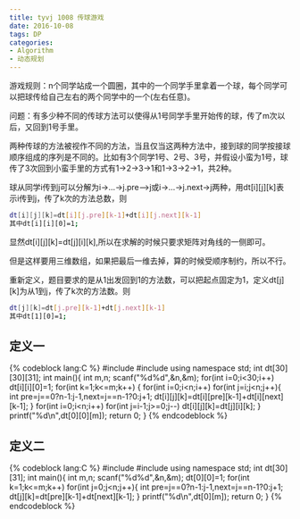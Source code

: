 ```yaml
---
title: tyvj 1008 传球游戏
date: 2016-10-08
tags: DP
categories: 
- Algorithm
- 动态规划
---
```

游戏规则：n个同学站成一个圆圈，其中的一个同学手里拿着一个球，每个同学可以把球传给自己左右的两个同学中的一个(左右任意)。

问题：有多少种不同的传球方法可以使得从1号同学手里开始传的球，传了m次以后，又回到1号手里。

两种传球的方法被视作不同的方法，当且仅当这两种方法中，接到球的同学按接球顺序组成的序列是不同的。比如有3个同学1号、2号、3号，并假设小蛮为1号，球传了3次回到小蛮手里的方式有1->2->3->1和1->3->2->1，共2种。 <!--more-->

球从同学i传到j可以分解为i->…->j.pre–>j或i->…->j.next->j两种，用dt[i][j][k]表示i传到j，传了k次的方法总数，则
``` bash
dt[i][j][k]=dt[i][j.pre][k-1]+dt[i][j.next][k-1]
其中dt[i][i][0]=1;
```
显然dt[i][j][k]=dt[j][i][k],所以在求解的时候只要求矩阵对角线的一侧即可。

但是这样要用三维数组，如果把最后一维去掉，算的时候受顺序制约，所以不行。

重新定义，题目要求的是从1出发回到1的方法数，可以把起点固定为1，定义dt[j][k]为从1到j，传了k次的方法数。则
``` bash
dt[j][k]=dt[j.pre][k-1]+dt[j.next][k-1]
其中dt[1][0]=1;
```
## 定义一
{% codeblock lang:C %}
#include<iostream>
#include<cstdio>
using namespace std;
int dt[30][30][31];
int main(){
	int m,n;
	scanf("%d%d",&n,&m);
	for(int i=0;i<30;i++) dt[i][i][0]=1;
	for(int k=1;k<=m;k++) {
		 for(int i=0;i<n;i++)
	     for(int j=i;j<n;j++){
	     	int pre=j==0?n-1:j-1,next=j==n-1?0:j+1;
	     	dt[i][j][k]=dt[i][pre][k-1]+dt[i][next][k-1];
		 }
		 for(int i=0;i<n;i++) 
		 for(int j=i-1;j>=0;j--) dt[i][j][k]=dt[j][i][k];
	}
	printf("%d\n",dt[0][0][m]);
	return 0;
}
{% endcodeblock %}
## 定义二
{% codeblock lang:C %}
#include<iostream>
#include<cstdio>
using namespace std;
int dt[30][31];
int main(){
	int m,n;
	scanf("%d%d",&n,&m);
	dt[0][0]=1;
	for(int k=1;k<=m;k++) 
		 for(int j=0;j<n;j++){
	     	int pre=j==0?n-1:j-1,next=j==n-1?0:j+1;
	     	dt[j][k]=dt[pre][k-1]+dt[next][k-1];
		 }
	printf("%d\n",dt[0][m]);
	return 0;
}
{% endcodeblock %}